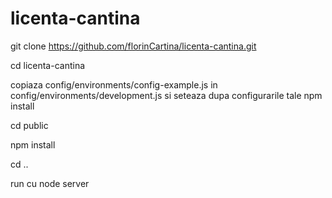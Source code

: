 # licenta-cantina

git clone https://github.com/florinCartina/licenta-cantina.git

cd licenta-cantina

copiaza config/environments/config-example.js in config/environments/development.js si seteaza dupa configurarile tale
npm install

cd public

npm install

cd ..

run cu node server
